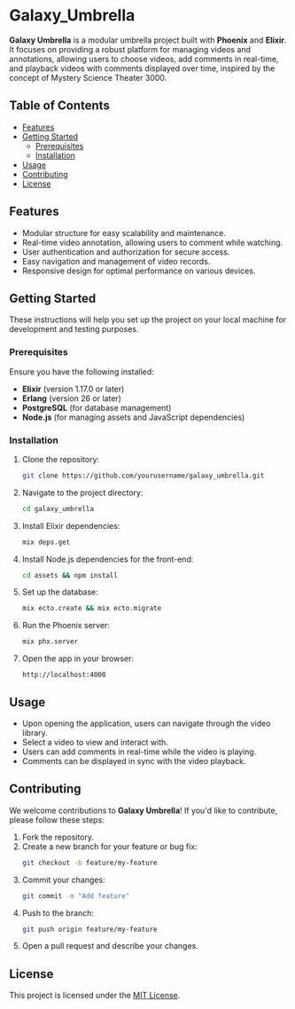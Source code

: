 # Galaxy_Umbrella

**Galaxy Umbrella** is a modular umbrella project built with **Phoenix** and **Elixir**. It focuses on providing a robust platform for managing videos and annotations, allowing users to choose videos, add comments in real-time, and playback videos with comments displayed over time, inspired by the concept of Mystery Science Theater 3000.

## Table of Contents
- [Features](#features)
- [Getting Started](#getting-started)
  - [Prerequisites](#prerequisites)
  - [Installation](#installation)
- [Usage](#usage)
- [Contributing](#contributing)
- [License](#license)

## Features
- Modular structure for easy scalability and maintenance.
- Real-time video annotation, allowing users to comment while watching.
- User authentication and authorization for secure access.
- Easy navigation and management of video records.
- Responsive design for optimal performance on various devices.

## Getting Started

These instructions will help you set up the project on your local machine for development and testing purposes.

### Prerequisites

Ensure you have the following installed:
- **Elixir** (version 1.17.0 or later)
- **Erlang** (version 26 or later)
- **PostgreSQL** (for database management)
- **Node.js** (for managing assets and JavaScript dependencies)

### Installation

1. Clone the repository:
    ```bash
    git clone https://github.com/yourusername/galaxy_umbrella.git
    ```

2. Navigate to the project directory:
    ```bash
    cd galaxy_umbrella
    ```

3. Install Elixir dependencies:
    ```bash
    mix deps.get
    ```

4. Install Node.js dependencies for the front-end:
    ```bash
    cd assets && npm install
    ```

5. Set up the database:
    ```bash
    mix ecto.create && mix ecto.migrate
    ```

6. Run the Phoenix server:
    ```bash
    mix phx.server
    ```

7. Open the app in your browser:
    ```
    http://localhost:4000
    ```

## Usage

- Upon opening the application, users can navigate through the video library.
- Select a video to view and interact with.
- Users can add comments in real-time while the video is playing.
- Comments can be displayed in sync with the video playback.

## Contributing

We welcome contributions to **Galaxy Umbrella**! If you'd like to contribute, please follow these steps:

1. Fork the repository.
2. Create a new branch for your feature or bug fix:
    ```bash
    git checkout -b feature/my-feature
    ```
3. Commit your changes:
    ```bash
    git commit -m "Add feature"
    ```
4. Push to the branch:
    ```bash
    git push origin feature/my-feature
    ```
5. Open a pull request and describe your changes.

## License

This project is licensed under the [MIT License](LICENSE).
